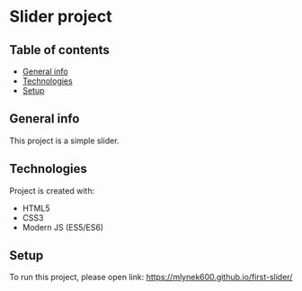 # Slider project

## Table of contents
* [General info](#general-info)
* [Technologies](#technologies)
* [Setup](#setup)

## General info
This project is a simple slider.
	
## Technologies
Project is created with:
* HTML5
* CSS3
* Modern JS (ES5/ES6)
	
## Setup
To run this project, please open link:
https://mlynek600.github.io/first-slider/
